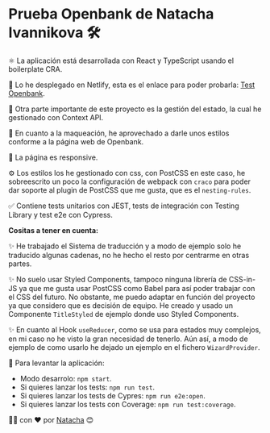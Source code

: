 # Prueba Openbank de Natacha Ivannikova 🛠️

⚛️ La aplicación está desarrollada con React y TypeScript usando el boilerplate CRA.

💚 Lo he desplegado en Netlify, esta es el enlace para poder probarla: [Test Openbank](https://openbank-test.netlify.app/).

💜 Otra parte importante de este proyecto es la gestión del estado, la cual he gestionado con Context API. 

💅 En cuanto a la maqueación, he aprovechado a darle unos estilos conforme a la página web de Openbank.  

📱 La página es responsive.

⚙️ Los estilos los he gestionado con css, con PostCSS en este caso, he sobreescrito un poco la configuración de webpack con `craco` para poder dar soporte al plugin de PostCSS que me gusta, que es el `nesting-rules`.

✅ Contiene tests unitarios con JEST, tests de integración con Testing Library y test e2e con Cypress.

**Cositas a tener en cuenta:**

✨ He trabajado el Sistema de traducción y a modo de ejemplo solo he traducido algunas cadenas, no he hecho el resto por centrarme en otras partes.

✨ No suelo usar Styled Components, tampoco ninguna librería de CSS-in-JS ya que me gusta usar PostCSS como Babel para así poder trabajar con el CSS del futuro. No obstante, me puedo adaptar en función del proyecto ya que considero que es decisión de equipo.
He creado y usado un Componente `TitleStyled` de ejemplo donde uso Styled Components.

✨ En cuanto al Hook `useReducer`, como se usa para estados muy complejos, en mi caso no he visto la gran necesidad de tenerlo. Aún así, a modo de ejemplo de como usarlo he dejado un ejemplo en el fichero `WizardProvider`.

🚀 Para levantar la aplicación:

- Modo desarrolo: `npm start`.
- Si quieres lanzar los tests: `npm run test`.
- Si quieres lanzar los tests de Cypres: `npm run e2e:open`.
- Si quieres lanzar los tests con Coverage: `npm run test:coverage`.

👩‍💻 con ❤️ por [Natacha](https://www.linkedin.com/in/natacha-ivannikova-261478113/) 😊


